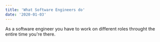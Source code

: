 ```yaml
---
title: 'What Software Engineers do'
date: '2020-01-03'
---
```


As a software engineer you have to work on different roles throught the entire time you're there. 